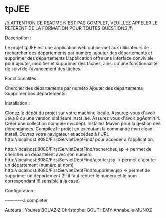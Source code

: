 # tpJEE

/!\ ATTENTION CE README N'EST PAS COMPLET, VEUILLEZ APPELER LE REFERENT DE LA FORMATION POUR TOUTES QUESTIONS /!\

Description : 

Le projet tpJEE est une application web qui permet aux utilisateurs de rechercher des départements par numéro, ajouter des départements et supprimer des départements
L'application offre une interface conviviale pour ajouter, modifier et supprimer des tâches, ainsi qu'une fonctionnalité de suivi de l'avancement des tâches.


Fonctionnalités :

Chercher des départements par numéro
Ajouter des départements
Supprimer des départements


Installation : 

Clonez le dépôt du projet sur votre machine locale.
Assurez-vous d'avoir Java 8 ou une version ultérieure installée.
Assurez vous d'avoir pgAdmin 4.
Créer une collection nommée mvcdept.
Installez Maven pour la gestion des dépendances.
Compilez le projet en exécutant la commande mvn clean install.
Ouvrez votre navigateur et accédez à l'URL http://localhost:8080/FirstServletDeptFind/ pour accéder à l'application.

http://localhost:8080/FirstServletDeptFind/rechercher.jsp  -> permet de chercher un départelent avec son numéro
http://localhost:8080/FirstServletDeptFind/ajouter.jsp -> permet d'ajouter un département (numéro et nom)
http://localhost:8080/FirstServletDeptFind/supprimer.jsp -> permet de supprimer un département (!!! il faut rentrer le numéro et le nom correspondant !!! sensible à la case)

Configuration :

---------à completer

Auteurs :
Younes BOUAZIZ
Christopher BOUTHEMY
Annabelle MUNOZ



